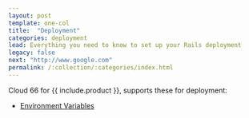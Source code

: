 ```yaml
---
layout: post
template: one-col
title:  "Deployment"
categories: deployment
lead: Everything you need to know to set up your Rails deployment
legacy: false
next: "http://www.google.com"
permalink: /:collection/:categories/index.html
---
```


Cloud 66 for {{ include.product }}, supports these for deployment:

- [Environment Variables](env-vars)

